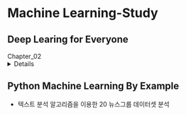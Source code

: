 # Machine Learning-Study

## Deep Learing for Everyone

<summary>Chapter_02</summary>
<details close>
&nbsp;&nbsp;* Simple Linear Regression<br>
&nbsp;&nbsp;* Simplified Hypothesis<br>
&nbsp;&nbsp;* Minimize cost Linear Regression<br>
&nbsp;&nbsp;* Minimize cost Linerar Regression with optimizer<br>
&nbsp;&nbsp;* Multi Variable Linear Regression<br>
&nbsp;&nbsp;* Multi Variable Linear Regression with Matrix<br>
</details>

## Python Machine Learning By Example
* 텍스트 분석 알고리즘을 이용한 20 뉴스그룹 데이터셋 분석



